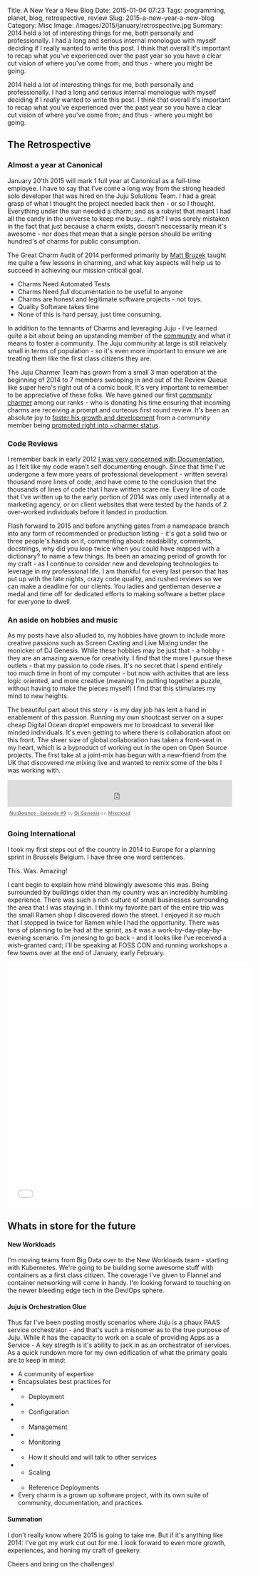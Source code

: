Title: A New Year a New Blog
Date: 2015-01-04 07:23
Tags: programming, planet, blog, retrospective, review
Slug: 2015-a-new-year-a-new-blog
Category: Misc
Image: /images/2015/january/retrospective.jpg
Summary: 2014 held a lot of interesting things for me, both personally and professionally. I had a long and serious internal monologue with myself deciding if I really wanted to write this post. I think that overall it's important to recap what you've experienced over the past year so you have a clear cut vision of where you've come from; and thus - where you might be going.

2014 held a lot of interesting things for me, both personally and professionally. I had a long and serious internal monologue with myself deciding if I *really* wanted to write this post. I think that overall it's important to recap what you've experienced over the past year so you have a clear cut vision of where you've come from; and thus - where you might be going.

## The Retrospective

### Almost a year at Canonical

January 20'th 2015 will mark 1 full year at Canonical as a full-time employee. I have to say that I've come a long way from the strong headed solo developer that was hired on the Juju Solutions Team. I had a great grasp of what I thought the project needed back then - or so I thought. Everything under the sun needed a charm; and as a rubyist that meant I had all the candy in the universe to keep me busy... right? I was sorely mistaken in the fact that just because a charm exists, doesn't neccessarily mean it's awesome - nor does that mean that a single person should be writing hundred's of charms for public consumption.

The Great Charm Audit of 2014 performed primarily by [Matt Bruzek](http://bruzer.net) taught me quite a few lessons in charming, and what key aspects will help us to succeed in achieving our mission critical goal.

- Charms Need Automated Tests
- Charms Need *full* documentation to be useful to anyone
- Charms are honest and legitimate software projects - not toys.
- Quality Software takes time
- None of this is hard persay, just time consuming.

In addition to the tennants of Charms and leveraging Juju - I've learned quite a bit about being an upstanding member of the [community](https://wiki.ubuntu.com/LazyPower) and what it means to foster a community. The Juju community at large is still relatively small in terms of population - so it's even more important to ensure we are treating them like the first class citizens they are.

The Juju Charmer Team has grown from a small 3 man operation at the beginning of 2014 to 7 members swooping in and out of the Review Queue like super hero's right out of a comic book. It's very important to remember to be appreciative of these folks. We have gained our first [community charmer](https://www.google.com/+Jos%C3%A9AntonioRey) among our ranks - who is donating his time ensuring that incoming charms are receiving a prompt and curteous first round review. It's been an absolute joy to [foster his growth and development](https://docs.google.com/presentation/d/1iaMe8TyUVXfXjePbyhnNkGkewAj7P3MorEyNgjc3ODM/pub?start=false&loop=false&delayms=3000) from a community member being [promoted right into ~charmer status](https://www.mail-archive.com/juju@lists.ubuntu.com/msg01234.html). 

### Code Reviews

I remember back in early 2012 [I was very concerned with Documentation](/more-documentation-really.html), as I felt like my code wasn't self documenting enough. Since that time I've undergone a few more years of professional development - written several thousand more lines of code, and have come to the conclusion that the thousands of lines of code that I have written scare me. Every line of code that I've written up to the early portion of 2014 was only used internally at a marketing agency, or on client websites that were tested by the hands of 2 over-worked individuals before it landed in production.

Flash forward to 2015 and before anything gates from a namespace branch into any form of recommended or production listing - it's got a solid two or three people's hands on it, commenting about: readability, comments, docstrings, why did you loop twice when you could have mapped with a dictionary? to name a few things. Its been an amazing period of growth for my craft - as I continue to consider new and developing technologies to leverage in my professional life. I am thankful for every last person that has put up with the late nights, crazy code quality, and rushed reviews so we can make a deadline for our clients. You ladies and gentleman deserve a medal and time off for dedicated efforts to making software a better place for everyone to dwell.

### An aside on hobbies and music

As my posts have also alluded to, my hobbies have grown to include more creative passions such as Screen Casting and Live Mixing under the monicker of DJ Genesis. While these hobbies may be just that - a hobby - they are an amazing avenue for creativity. I find that the more I pursue these outlets - that my passion to code rises. It's no secret that I spend entirely too much time in front of my computer - but now with activites that are less logic oriented, and more creative (meaning I'm putting together a puzzle, without having to make the pieces myself) I find that this stimulates my mind to new heights.

The beautiful part about this story - is my day job has lent a hand in enablement of this passion. Running my own shoutcast server on a super cheap Digital Ocean droplet empowers me to broadcast to several like minded individuals. It's even getting to where there is collaboration afoot on this front. The sheer size of global collaboration has taken a front-seat in my heart, which is a byproduct of working out in the open on Open Source projects. The first take at a joint-mix has begun with a new-friend from the UK that discovered me mixing live and wanted to remix some of the bits I was working with.

<iframe width="100%" height="60" src="https://www.mixcloud.com/widget/iframe/?feed=http%3A%2F%2Fwww.mixcloud.com%2Frahlgenesis%2Fnubounce-episode-9%2F&amp;mini=1&amp;embed_uuid=efa45b36-2566-43ab-a57c-01f93ce34d70&amp;replace=0&amp;hide_cover=1&amp;light=1&amp;embed_type=widget_standard&amp;hide_tracklist=1" frameborder="0"></iframe><div style="clear: both; height: 3px; width: auto;"></div><p style="display: block; font-size: 11px; font-family: 'Open Sans', Helvetica, Arial, sans-serif; margin: 0px; padding: 3px 4px; color: rgb(153, 153, 153); width: auto;"><a href="http://www.mixcloud.com/rahlgenesis/nubounce-episode-9/?utm_source=widget&amp;amp;utm_medium=web&amp;amp;utm_campaign=base_links&amp;amp;utm_term=resource_link" target="_blank" style="color:#808080; font-weight:bold;">Nu:Bounce - Episode #9</a><span> by </span><a href="http://www.mixcloud.com/rahlgenesis/?utm_source=widget&amp;amp;utm_medium=web&amp;amp;utm_campaign=base_links&amp;amp;utm_term=profile_link" target="_blank" style="color:#808080; font-weight:bold;">Dj Genesis</a><span> on </span><a href="http://www.mixcloud.com/?utm_source=widget&amp;utm_medium=web&amp;utm_campaign=base_links&amp;utm_term=homepage_link" target="_blank" style="color:#808080; font-weight:bold;"> Mixcloud</a></p><div style="clear: both; height: 3px; width: auto;"></div>

### Going International

I took my first steps out of the country in 2014 to Europe for a planning sprint in Brussels Belgium. I have three one word sentences.

This.
Was.
Amazing!

I cant begin to explain how mind blowingly awesome this was. Being surrounded by buildings older than my country was an incredibly humbling experience. There was such a rich culture of small businesses surrounding the area that I was staying in. I think my favorite part of the entire trip was the small Ramen shop I discovered down the street. I enjoyed it so much that I stopped in twice for Ramen while I had the opportunity. There was tons of planning to be had at the sprint, as it was a work-by-day-play-by-evening scenario. I'm jonesing to go back - and it looks like I've received a wish-granted card; I'll be speaking at FOSS CON and running workshops a few towns over at the end of January, early February.

<iframe class="embedly-embed" src="//cdn.embedly.com/widgets/media.html?src=http%3A%2F%2Fimgur.com%2Fa%2FrxN5e%2Fembed&url=http%3A%2F%2Fimgur.com%2Fa%2FrxN5e&image=http%3A%2F%2Fi.imgur.com%2FjVn6PdR.jpg&key=46ede28032504b8a9d2773ffc29bdf97&type=text%2Fhtml&schema=imgur" width="550" height="550" scrolling="no" frameborder="0" allowfullscreen></iframe>

## Whats in store for the future

#### New Workloads

I'm moving teams from Big Data over to the New Workloads team - starting with Kubernetes. We're going to be building some awesome stuff with containers as a first class citizen. The coverage I've given to Flannel and container networking will come in handy. I'm looking forward to touching on the newer bleeding edge tech in the Dev/Ops sphere. 

#### Juju is Orchestration Glue

Thus far I've been posting mostly scenarios where Juju is a phaux PAAS service orchestrator - and that's such a misnomer as to the true purpose of Juju. While it has the capacity to work on a scale of providing Apps as a Service - A key stregth is it's ability to jack in as an orchestrator of services. As a quick rundown more for my own edification of what the primary goals are to keep in mind:

 - A community of expertise
 - Encapsulates best practices for
 - - Deployment
 - - Configuration
 - - Management
 - - Monitoring
 - - How it should and will talk to other services
 - - Scaling
 - - Reference Deployments
 - Every charm is a grown up software project, with its own suite of community, documentation, and practices.

#### Summation

I don't really know where 2015 is going to take me. But if it's anything like 2014: I've got my work cut out for me. I look forward to even more growth, experiences, and honing my craft of geekery. 

Cheers and bring on the challenges!
